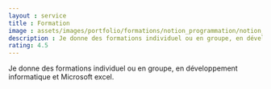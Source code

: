 ```yaml
---
layout : service
title : Formation
image : assets/images/portfolio/formations/notion_programmation/notion_programmation_algorithme_750.jpg
description : Je donne des formations individuel ou en groupe, en développement informatique et Microsoft excel.
rating: 4.5
---
```


Je donne des formations individuel ou en groupe, en développement informatique et Microsoft excel.
